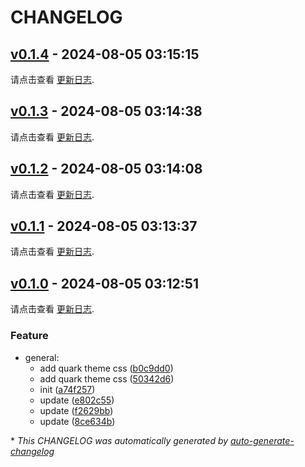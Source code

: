 # CHANGELOG

## [v0.1.4](https://github.com/hellof2e/static/releases/tag/v0.1.4) - 2024-08-05 03:15:15

请点击查看 [更新日志](https://github.com/hellof2e/quark-doc-header/blob/main/CHANGELOG.md).

## [v0.1.3](https://github.com/hellof2e/static/releases/tag/v0.1.3) - 2024-08-05 03:14:38

请点击查看 [更新日志](https://github.com/hellof2e/quark-doc-header/blob/main/CHANGELOG.md).

## [v0.1.2](https://github.com/hellof2e/static/releases/tag/v0.1.2) - 2024-08-05 03:14:08

请点击查看 [更新日志](https://github.com/hellof2e/quark-doc-header/blob/main/CHANGELOG.md).

## [v0.1.1](https://github.com/hellof2e/static/releases/tag/v0.1.1) - 2024-08-05 03:13:37

请点击查看 [更新日志](https://github.com/hellof2e/quark-doc-header/blob/main/CHANGELOG.md).

## [v0.1.0](https://github.com/hellof2e/static/releases/tag/v0.1.0) - 2024-08-05 03:12:51

请点击查看 [更新日志](https://github.com/hellof2e/quark-doc-header/blob/main/CHANGELOG.md).

### Feature

- general:
  - add quark theme css ([b0c9dd0](https://github.com/hellof2e/static/commit/b0c9dd0ae0434ab95c5b500be370e521ce7446a2))
  - add quark theme css ([50342d6](https://github.com/hellof2e/static/commit/50342d6fd383b8998f1974a1843e8fa3c97926f4))
  - init ([a74f257](https://github.com/hellof2e/static/commit/a74f2577cfb131e80edbfa0f3e1b7b55ddb72951))
  - update ([e802c55](https://github.com/hellof2e/static/commit/e802c55b076565bacea887f892b9cf989d9e7770))
  - update ([f2629bb](https://github.com/hellof2e/static/commit/f2629bb1cd210ddac1a162accbae868408502b9d))
  - update ([8ce634b](https://github.com/hellof2e/static/commit/8ce634bf904f4b1af75499a13a94f823349eced9))

\* *This CHANGELOG was automatically generated by [auto-generate-changelog](https://github.com/BobAnkh/auto-generate-changelog)*
